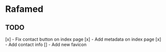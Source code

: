 # Rafamed

## TODO

[x] - Fix contact button on index page
[x] - Add metadata on index page
[x] - Add contact info
[] - Add new favicon
